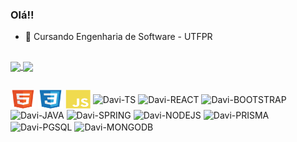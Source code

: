 ### Olá!! 

- 🔭 Cursando Engenharia de Software - UTFPR

##
<a href="https://github.com/anuraghazra/github-readme-stats">
  <img height=200 align="center" src="https://github-readme-stats.vercel.app/api?username=daviconrado&theme=dark&card_width=300" />
</a>
<a href="https://github.com/anuraghazra/convoychat">
  <img height=200 align="center" src="https://github-readme-stats.vercel.app/api/top-langs?username=daviconrado&layout=normal&langs_count=5&card_width=300&theme=dark"/>
</a>

##
<div>
  <img align="center" alt="Davi-HTML" height="30" width="40" src="https://raw.githubusercontent.com/devicons/devicon/master/icons/html5/html5-original.svg">
  <img align="center" alt="Davi-CSS" height="30" width="40" src="https://raw.githubusercontent.com/devicons/devicon/master/icons/css3/css3-original.svg">        
  <img align="center" alt="Davi-JS" height="30" width="40" src="https://raw.githubusercontent.com/devicons/devicon/master/icons/javascript/javascript-plain.svg">
  <img align="center" alt="Davi-TS" height="30" width="40" src="https://cdn.jsdelivr.net/gh/devicons/devicon@latest/icons/typescript/typescript-original.svg" /> 
  <img align="center" alt="Davi-REACT" height="30" width="40"src="https://cdn.jsdelivr.net/gh/devicons/devicon@latest/icons/react/react-original.svg" />  
  <img align="center" alt="Davi-BOOTSTRAP" height="30" width="40"src="https://cdn.jsdelivr.net/gh/devicons/devicon@latest/icons/bootstrap/bootstrap-original.svg" />  
  <img align="center" alt="Davi-JAVA" height="30" width="40" src="https://cdn.jsdelivr.net/gh/devicons/devicon@latest/icons/java/java-original.svg" />
  <img align="center" alt="Davi-SPRING" height="30" width="40" src="https://cdn.jsdelivr.net/gh/devicons/devicon@latest/icons/spring/spring-original-wordmark.svg" />
  <img align="center" alt="Davi-NODEJS" height="30" width="40"src="https://cdn.jsdelivr.net/gh/devicons/devicon@latest/icons/nodejs/nodejs-plain-wordmark.svg" />
  <img align="center" alt="Davi-PRISMA" height="30" width="40"src="https://cdn.jsdelivr.net/gh/devicons/devicon@latest/icons/prisma/prisma-original.svg" />
  <img align="center" alt="Davi-PGSQL" height="30" width="40" src="https://cdn.jsdelivr.net/gh/devicons/devicon@latest/icons/postgresql/postgresql-original.svg" />   
  <img align="center" alt="Davi-MONGODB" height="30" width="40" src="https://cdn.jsdelivr.net/gh/devicons/devicon@latest/icons/mongodb/mongodb-original-wordmark.svg" />  
  
</div>
